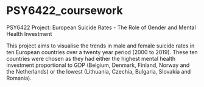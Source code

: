 # PSY6422_coursework
PSY6422 Project: European Suicide Rates - The Role of Gender and Mental Health Investment

This project aims to visualise the trends in male and female suicide rates in ten European countries over a twenty year period (2000 to 2019). These ten countries were chosen as they had either the highest mental health investment proportional to GDP  (Belgium, Denmark, Finland, Norway and the Netherlands) or the lowest (Lithuania, Czechia, Bulgaria, Slovakia and Romania). 
